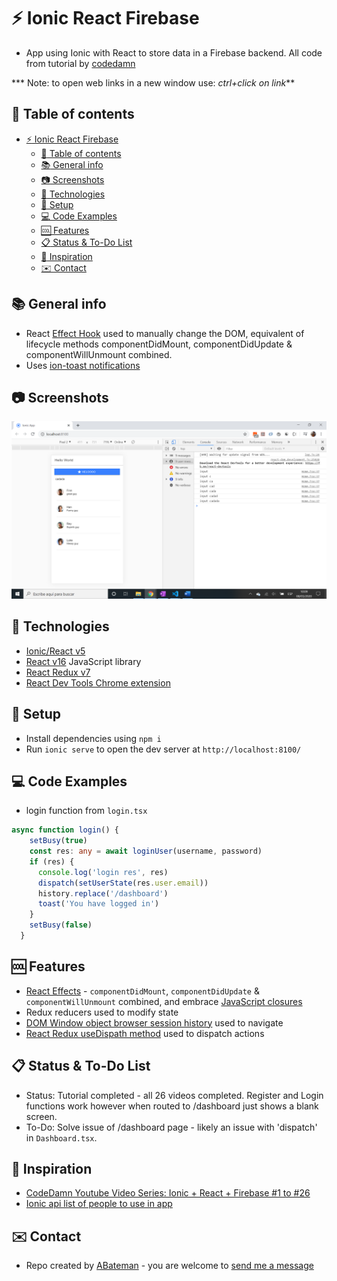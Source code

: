 # :zap: Ionic React Firebase

* App using Ionic with React to store data in a Firebase backend. All code from tutorial by [codedamn](https://codedamn.com/)

*** Note: to open web links in a new window use: _ctrl+click on link_**

## :page_facing_up: Table of contents

* [:zap: Ionic React Firebase](#zap-ionic-react-firebase)
  * [:page_facing_up: Table of contents](#page_facing_up-table-of-contents)
  * [:books: General info](#books-general-info)
  * [:camera: Screenshots](#camera-screenshots)
  * [:signal_strength: Technologies](#signal_strength-technologies)
  * [:floppy_disk: Setup](#floppy_disk-setup)
  * [:computer: Code Examples](#computer-code-examples)
  * [:cool: Features](#cool-features)
  * [:clipboard: Status & To-Do List](#clipboard-status--to-do-list)
  * [:clap: Inspiration](#clap-inspiration)
  * [:envelope: Contact](#envelope-contact)

## :books: General info

* React [Effect Hook](https://reactjs.org/docs/hooks-effect.html) used to manually change the DOM, equivalent of lifecycle methods componentDidMount, componentDidUpdate & componentWillUnmount combined.
* Uses [ion-toast notifications](https://ionicframework.com/docs/api/toast)

## :camera: Screenshots

![Example screenshot](./img/app.png)

## :signal_strength: Technologies

* [Ionic/React v5](https://www.npmjs.com/package/@ionic/react)
* [React v16](https://reactjs.org/) JavaScript library
* [React Redux v7](https://react-redux.js.org/)
* [React Dev Tools Chrome extension](https://chrome.google.com/webstore/detail/react-developer-tools/fmkadmapgofadopljbjfkapdkoienihi/related)

## :floppy_disk: Setup

* Install dependencies using `npm i`
* Run `ionic serve` to open the dev server at `http://localhost:8100/`

## :computer: Code Examples

* login function from `login.tsx`

```typescript
async function login() {
    setBusy(true)
    const res: any = await loginUser(username, password)
    if (res) {
      console.log('login res', res)
      dispatch(setUserState(res.user.email))
      history.replace('/dashboard')
      toast('You have logged in')
    }
    setBusy(false)
  }
```

## :cool: Features

* [React Effects](https://reactjs.org/docs/hooks-effect.html) - `componentDidMount`, `componentDidUpdate` & `componentWillUnmount` combined, and embrace [JavaScript closures](https://developer.mozilla.org/en-US/docs/Web/JavaScript/Closures#:~:text=A%20closure%20is%20the%20combination,scope%20from%20an%20inner%20function.)
* Redux reducers used to modify state
* [DOM Window object browser session history](https://developer.mozilla.org/en-US/docs/Web/API/History_API) used to navigate
* [React Redux useDispath method](https://react-redux.js.org/api/hooks#usedispatch) used to dispatch actions

## :clipboard: Status & To-Do List

* Status: Tutorial completed - all 26 videos completed. Register and Login functions work however when routed to /dashboard just shows a blank screen.
* To-Do: Solve issue of /dashboard page - likely an issue with 'dispatch' in `Dashboard.tsx`.

## :clap: Inspiration

* [CodeDamn Youtube Video Series: Ionic + React + Firebase #1 to #26](https://www.youtube.com/watch?v=WugT638KS3Q)
* [Ionic api list of people to use in app](https://ionicframework.com/docs/demos/api/list/)

## :envelope: Contact

* Repo created by [ABateman](https://www.andrewbateman.org) - you are welcome to [send me a message](https://andrewbateman.org/contact)
